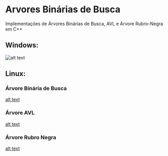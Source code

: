 # Arvores Binárias de Busca
Implementações de Árvores Binárias de Busca, AVL e Árvore Rubro-Negra em C++

## Windows:
![alt text](https://s10.postimg.org/tzdpmkvp5/Captura_de_tela_2016_10_13_23_38_35.png)

## Linux:
### Árvore Binária de Busca
[alt text](https://s4.postimg.org/eu94f1rwd/Arv_B.png "Árvore Binária de Busca")

### Árvore AVL
[alt text](https://s10.postimg.org/3qf2btyrd/Arv_AVL.png "Árvore AVL")

### Árvore Rubro Negra
[alt text](https://postimg.org/image/qthksew9b/ "Árvore Rubro Negra")
